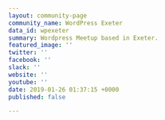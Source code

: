 ```yaml
---
layout: community-page
community_name: WordPress Exeter
data_id: wpexeter
summary: Wordpress Meetup based in Exeter.
featured_image: ''
twitter: ''
facebook: ''
slack: ''
website: ''
youtube: ''
date: 2019-01-26 01:37:15 +0000
published: false

---
```

